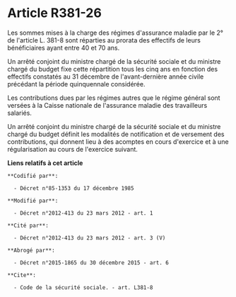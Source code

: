 # Article R381-26

Les sommes mises à la charge des régimes d'assurance maladie par le 2° de l'article L. 381-8 sont réparties au prorata des
effectifs de leurs bénéficiaires ayant entre 40 et 70 ans. 

Un arrêté conjoint du ministre chargé de la sécurité sociale et du ministre chargé du budget fixe cette répartition tous les
cinq ans en fonction des effectifs constatés au 31 décembre de l'avant-dernière année civile précédant la période
quinquennale considérée. 

Les contributions dues par les régimes autres que le régime général sont versées à la Caisse nationale de l'assurance maladie
des travailleurs salariés. 

Un arrêté conjoint du ministre chargé de la sécurité sociale et du ministre chargé du budget définit les modalités de
notification et de versement des contributions, qui donnent lieu à des acomptes en cours d'exercice et à une régularisation
au cours de l'exercice suivant.

**Liens relatifs à cet article**

	**Codifié par**:

	  - Décret n°85-1353 du 17 décembre 1985

	**Modifié par**:

	  - Décret n°2012-413 du 23 mars 2012 - art. 1

	**Cité par**:

	  - Décret n°2012-413 du 23 mars 2012 - art. 3 (V)

	**Abrogé par**:

	  - Décret n°2015-1865 du 30 décembre 2015 - art. 6

	**Cite**:

	  - Code de la sécurité sociale. - art. L381-8
